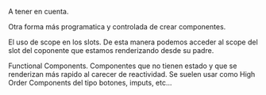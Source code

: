 A tener en cuenta.

Otra forma más programatica y controlada de crear componentes.

El uso de scope en los slots. De esta manera podemos acceder al scope del slot del coponente que estamos renderizando desde su padre.

Functional Components. Componentes que no tienen estado y que se renderizan más rapido al carecer de reactividad. Se suelen usar como High Order Components del tipo botones, imputs, etc...
